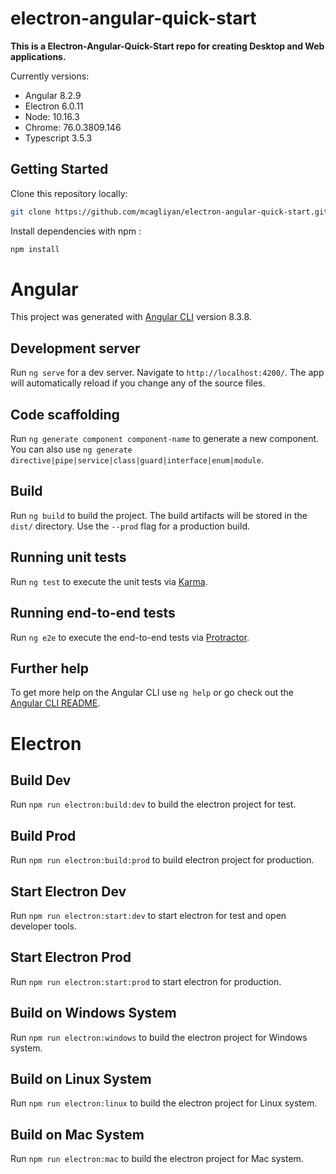 # electron-angular-quick-start

**This is a Electron-Angular-Quick-Start repo for creating Desktop and Web applications.**

Currently versions:

- Angular 8.2.9
- Electron 6.0.11
- Node: 10.16.3
- Chrome: 76.0.3809.146
- Typescript 3.5.3


## Getting Started

Clone this repository locally:

``` bash
git clone https://github.com/mcagliyan/electron-angular-quick-start.git
```

Install dependencies with npm :

``` bash
npm install
```

# Angular

This project was generated with [Angular CLI](https://github.com/angular/angular-cli) version 8.3.8.

## Development server

Run `ng serve` for a dev server. Navigate to `http://localhost:4200/`. The app will automatically reload if you change any of the source files.

## Code scaffolding

Run `ng generate component component-name` to generate a new component. You can also use `ng generate directive|pipe|service|class|guard|interface|enum|module`.

## Build

Run `ng build` to build the project. The build artifacts will be stored in the `dist/` directory. Use the `--prod` flag for a production build.

## Running unit tests

Run `ng test` to execute the unit tests via [Karma](https://karma-runner.github.io).

## Running end-to-end tests

Run `ng e2e` to execute the end-to-end tests via [Protractor](http://www.protractortest.org/).

## Further help

To get more help on the Angular CLI use `ng help` or go check out the [Angular CLI README](https://github.com/angular/angular-cli/blob/master/README.md).

# Electron

## Build Dev

Run `npm run electron:build:dev` to build the electron project for test.

## Build Prod

Run `npm run electron:build:prod` to build electron project for production.

## Start Electron Dev
Run `npm run electron:start:dev` to start electron for test and open developer tools.

## Start Electron Prod

Run `npm run electron:start:prod` to start electron for production.

## Build on Windows System

Run `npm run electron:windows` to build the electron project for Windows system.

## Build on Linux System

Run `npm run electron:linux` to build the electron project for Linux system.

## Build on Mac System

Run `npm run electron:mac` to build the electron project for Mac system.
